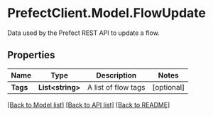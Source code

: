 # PrefectClient.Model.FlowUpdate
Data used by the Prefect REST API to update a flow.

## Properties

Name | Type | Description | Notes
------------ | ------------- | ------------- | -------------
**Tags** | **List&lt;string&gt;** | A list of flow tags | [optional] 

[[Back to Model list]](../README.md#documentation-for-models) [[Back to API list]](../README.md#documentation-for-api-endpoints) [[Back to README]](../README.md)

